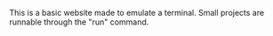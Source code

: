 This is a basic website made to emulate a terminal. Small projects are runnable through the "run" command.
